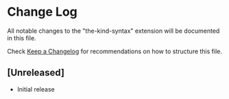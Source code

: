 # Change Log

All notable changes to the "the-kind-syntax" extension will be documented in this file.

Check [Keep a Changelog](http://keepachangelog.com/) for recommendations on how to structure this file.

## [Unreleased]

- Initial release